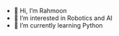 - 👋 Hi, I’m Rahmoon
- 👀 I’m interested in Robotics and AI
- 🌱 I’m currently learning Python
<!---
cyanidekiller/cyanidekiller is a ✨ special ✨ repository because its `README.md` (this file) appears on your GitHub profile.
You can click the Preview link to take a look at your changes.
--->
